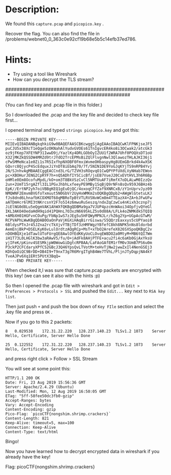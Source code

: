# Description:
We found this `capture.pcap` and `picopico.key` . 

Recover the flag. You can also find the file in /problems/webnet0_0_363c0e92cf19b68e5b5c14efb37ed786.

# Hints:
- Try using a tool like Wireshark
- How can you decrypt the TLS stream?

####################################################################################################

(You can find key and .pcap file in this folder.)

So I downloaded the .pcap and the key file and decided to check key file first...

I opened terminal and typed `strings picopico.key` and got this:

```
-----BEGIN PRIVATE KEY-----
MIIEvQIBADANBgkqhkiG9w0BAQEFAASCBKcwggSjAgEAAoIBAQCwKlFPNKjseJF5
puCJU5x38XcT1eQge5zOKNahAlYudvGVOEs61TnIgvcER4ko8i3OCwak2/atcGk3
oz9jFKep7XFEYNP31IwwD9j/YazlKy4DRLGObOyIZUU1f2WRA7Uhf0POQXsDT1oU
X32jMKZkQSSDW4MRZd9trJYdO2TrcEPMsBiZQlFlvgnNwl3QlawozTHLAJKI36j1
cPwSMMeNca1e0Zi1s7R5IxfhpNXOBF0FmxiWvmeOHbaspyHg8UEmGBrkd4k4wXSK
GQvrc8QjycP4ScEdquxJiYnDT8iEbAq70/7f/5NIN1DE9YoGJqKYjTS9nRPB4Yvj
JN/SJnhvAgMBAAECggEACCnd3LrG/TZVH3sROqvqO1CwQPYPfUXdLVyNHab7EWon
pc+XBOHurJENG2CpRYF7h+nQ5ADhfIYSCicBf/jsEB7VueJ20CxEVtHVL3h6R6Bp
oHMle0Em8OcofuMpdL/kO+om3T8BkVSzCvCl5NMTUuAF7iRmfX7oDLALwM0IzzQv
2un+2UmT15rgAZfl3IL1PGvJhbhLxfeeyPE9MBy1SqBjQ9rNFn8sQv959J6BHz4b
EpK//ErtNP2yh7oiVBBgKEQ1gEuOjQC/4oxoqCFfZaf9XNRCxB/zY1nUprvJyz09
NMQWNF2EmvmBVGfoTxmuut5N0GbVr2UyHxWMKm2sOQKBgQDpb2+AWgWlGtetuLKJ
fJs8dnd6LhnafbKCOXMOT68qMBRoTpBtVTLRVSNvWCm8m4TTEazX4+ZA+bJFwUFw
aATDmHcr6lMI3tNKrcsnY2F7o5I4z6mwuRuSeszq/ndxZqCzwCu4nKixh3cznp7j
JiElNG0d8Lu5eQgmVAK1AhWXfQKBgQDBMa9ga7VJUP4pzcHnWAoi34OpfjvQYeGl
IKL3AKO4OedaHdH9qid41PQHnL7O3xzN669SkLZ5s0d88A/LFLk4oZNMKdkSTQIQ
+AMbXH01HGFvnCOuPg/FbNp1wS7zJEg5u5HFQWyMPNJLr/hZ6g2Yp+UGpAcGTwM/
RCPVAPhLWwKBgQDAB0OaOnPaVjKGXiHAqBirrGiswa/S5QQrzEaxxys5cUPYaoi0
6BldysPTnJr45JZna2rcTkXjvYTBjTDf3zHMFWgzYBfefC8kh8NPK5nNs8ldorbd
AemEnjBkP+DSELKyK6vLulOrdtzAQgRCp+MsT+xTbO2ArefeX826SXSpoQKBgC2v
nDOHBQXje1dTawlUToFUrgQE8AwlOYEdKKyUoCLOvqEW8DO2a0MtyM+MB6tQI7Wm
iH1T73L0LHGlK3bw3aRAwV5/fu/O+jAdFk8AHjPTFE+acu2fi4c6aKb0GjAxYksU
yjIFeK/pKinv4SESMkjpW0WowGiDgtcRPBAA/LaFAoGAfEM1rfM0v3UmB7PS6u0m
P3ckP2CFCdaryXPfC52GBcJ3Q46YpsQvLTVotM+teHvTjNw2jwwZxIl4NenGSEj3
KDhQoOiQC9BrDD+DB4I9+T9nxT3g7R6MrgITghB4We7TVhL/PljnJTyDqpjNA4kY
TveAJPv6Xq1ERt5PUtX3BqQ=
-----END PRIVATE KEY-----
```

When checked it,I was sure that capture.pcap packets are encrypted with this key! (we can see it also with the hints :p)

So then I opened the .pcap file with wireshark and got in `Edit > Preferences > Protocols > SSL` and pushed the `Edit...` key next to `RSA key list`.

Then just push `+` and push the box down of `Key FIle` section and select the .key file and press `OK` .

Now if you go to this 2 packets:

```
8	0.029538	172.31.22.220	128.237.140.23	TLSv1.2	1073	Server Hello, Certificate, Server Hello Done

25	0.122552	172.31.22.220	128.237.140.23	TLSv1.2	1073	Server Hello, Certificate, Server Hello Done
```
and press right click > Follow > SSL Stream

You will see at some point this:
```
HTTP/1.1 200 OK
Date: Fri, 23 Aug 2019 15:56:36 GMT
Server: Apache/2.4.29 (Ubuntu)
Last-Modified: Mon, 12 Aug 2019 16:50:05 GMT
ETag: "5ff-58fee50dc3fb0-gzip"
Accept-Ranges: bytes
Vary: Accept-Encoding
Content-Encoding: gzip
Pico-Flag: `picoCTF{nongshim.shrimp.crackers}`
Content-Length: 821
Keep-Alive: timeout=5, max=100
Connection: Keep-Alive
Content-Type: text/html
```
Bingo!

Now you have learned how to decrypt encrypted data in wireshark if you already have the key!

Flag: picoCTF{nongshim.shrimp.crackers}
